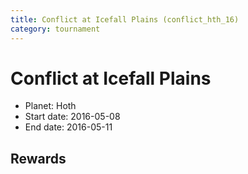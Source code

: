 ```yaml
---
title: Conflict at Icefall Plains (conflict_hth_16)
category: tournament
---
```

# Conflict at Icefall Plains

  * Planet: Hoth
  * Start date: 2016-05-08
  * End date: 2016-05-11

## Rewards


